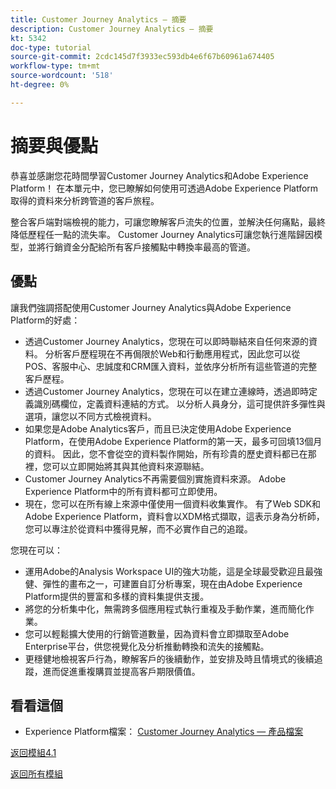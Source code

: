 ```yaml
---
title: Customer Journey Analytics — 摘要
description: Customer Journey Analytics — 摘要
kt: 5342
doc-type: tutorial
source-git-commit: 2cdc145d7f3933ec593db4e6f67b60961a674405
workflow-type: tm+mt
source-wordcount: '518'
ht-degree: 0%

---
```


# 摘要與優點

恭喜並感謝您花時間學習Customer Journey Analytics和Adobe Experience Platform！
在本單元中，您已瞭解如何使用可透過Adobe Experience Platform取得的資料來分析跨管道的客戶旅程。

整合客戶端對端檢視的能力，可讓您瞭解客戶流失的位置，並解決任何痛點，最終降低歷程任一點的流失率。
Customer Journey Analytics可讓您執行進階歸因模型，並將行銷資金分配給所有客戶接觸點中轉換率最高的管道。

## 優點

讓我們強調搭配使用Customer Journey Analytics與Adobe Experience Platform的好處：

- 透過Customer Journey Analytics，您現在可以即時聯結來自任何來源的資料。 分析客戶歷程現在不再侷限於Web和行動應用程式，因此您可以從POS、客服中心、忠誠度和CRM匯入資料，並依序分析所有這些管道的完整客戶歷程。
- 透過Customer Journey Analytics，您現在可以在建立連線時，透過即時定義識別碼欄位，定義資料連結的方式。 以分析人員身分，這可提供許多彈性與選項，讓您以不同方式檢視資料。
- 如果您是Adobe Analytics客戶，而且已決定使用Adobe Experience Platform，在使用Adobe Experience Platform的第一天，最多可回填13個月的資料。 因此，您不會從空的資料製作開始，所有珍貴的歷史資料都已在那裡，您可以立即開始將其與其他資料來源聯結。
- Customer Journey Analytics不再需要個別實施資料來源。 Adobe Experience Platform中的所有資料都可立即使用。
- 現在，您可以在所有線上來源中僅使用一個資料收集實作。 有了Web SDK和Adobe Experience Platform，資料會以XDM格式擷取，這表示身為分析師，您可以專注於從資料中獲得見解，而不必實作自己的追蹤。

您現在可以：

- 運用Adobe的Analysis Workspace UI的強大功能，這是全球最受歡迎且最強健、彈性的畫布之一，可建置自訂分析專案，現在由Adobe Experience Platform提供的豐富和多樣的資料集提供支援。
- 將您的分析集中化，無需跨多個應用程式執行重複及手動作業，進而簡化作業。
- 您可以輕鬆擴大使用的行銷管道數量，因為資料會立即擷取至Adobe Enterprise平台，供您視覺化及分析推動轉換和流失的接觸點。
- 更穩健地檢視客戶行為，瞭解客戶的後續動作，並安排及時且情境式的後續追蹤，進而促進重複購買並提高客戶期限價值。

## 看看這個

- Experience Platform檔案： [Customer Journey Analytics — 產品檔案](https://experienceleague.adobe.com/docs/analytics-platform/using/cja-landing.html)

[返回模組4.1](./customer-journey-analytics-build-a-dashboard.md)

[返回所有模組](../../../overview.md)
